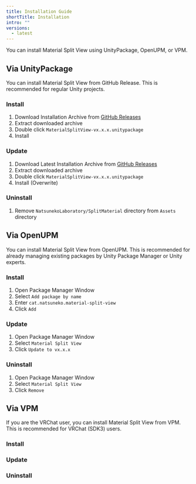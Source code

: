 ```yaml
---
title: Installation Guide
shortTitle: Installation
intro: ""
versions:
  - latest
---
```


You can install Material Split View using UnityPackage, OpenUPM, or VPM.

## Via UnityPackage

You can install Material Split View from GitHub Release.
This is recommended for regular Unity projects.

### Install

1. Download Installation Archive from [GitHub Releases](https://github.com/natsuneko-laboratory/material-split-view/releases)
2. Extract downloaded archive
3. Double click `MaterialSplitView-vx.x.x.unitypackage`
4. Install

### Update

1. Download Latest Installation Archive from [GitHub Releases](https://github.com/natsuneko-laboratory/material-split-view/releases)
2. Extract downloaded archive
3. Double click `MaterialSplitView-vx.x.x.unitypackage`
4. Install (Overwrite)

### Uninstall

1. Remove `NatsunekoLaboratory/SplitMaterial` directory from `Assets` directory

## Via OpenUPM

You can install Material Split View from OpenUPM.
This is recommended for already managing existing packages by Unity Package Manager or Unity experts.

### Install

1. Open Package Manager Window
1. Select `Add package by name`
1. Enter `cat.natsuneko.material-split-view`
1. Click `Add`

### Update

1. Open Package Manager Window
2. Select `Material Split View`
3. Click `Update to vx.x.x`

### Uninstall

1. Open Package Manager Window
2. Select `Material Split View`
3. Click `Remove`

## Via VPM

If you are the VRChat user, you can install Material Split View from VPM. This is recommended for VRChat (SDK3) users.

### Install

### Update

### Uninstall
